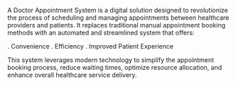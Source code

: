 A Doctor Appointment System is a digital solution designed to revolutionize the process of scheduling and managing appointments between healthcare providers and patients. 
It replaces traditional manual appointment booking methods with an automated and streamlined system that offers:

 . Convenience
 . Efficiency
 . Improved Patient Experience

This system leverages modern technology to simplify the appointment booking process, reduce waiting times, optimize resource allocation, and enhance overall healthcare service delivery.

